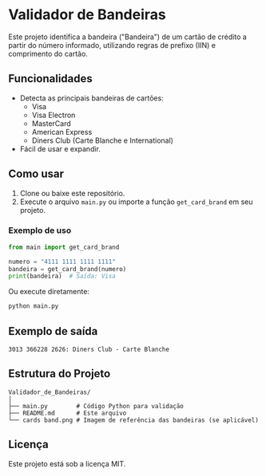 # Validador de Bandeiras

Este projeto identifica a bandeira ("Bandeira") de um cartão de crédito a partir do número informado, utilizando regras de prefixo (IIN) e comprimento do cartão.

## Funcionalidades

- Detecta as principais bandeiras de cartões:
  - Visa
  - Visa Electron
  - MasterCard
  - American Express
  - Diners Club (Carte Blanche e International)
- Fácil de usar e expandir.

## Como usar

1. Clone ou baixe este repositório.
2. Execute o arquivo `main.py` ou importe a função `get_card_brand` em seu projeto.

### Exemplo de uso

```python
from main import get_card_brand

numero = "4111 1111 1111 1111"
bandeira = get_card_brand(numero)
print(bandeira)  # Saída: Visa
```

Ou execute diretamente:

```bash
python main.py
```

## Exemplo de saída

```
3013 366228 2626: Diners Club - Carte Blanche
```

## Estrutura do Projeto

```
Validador_de_Bandeiras/
│
├── main.py        # Código Python para validação
├── README.md      # Este arquivo
└── cards band.png # Imagem de referência das bandeiras (se aplicável)
```

## Licença

Este projeto está sob a licença MIT.
